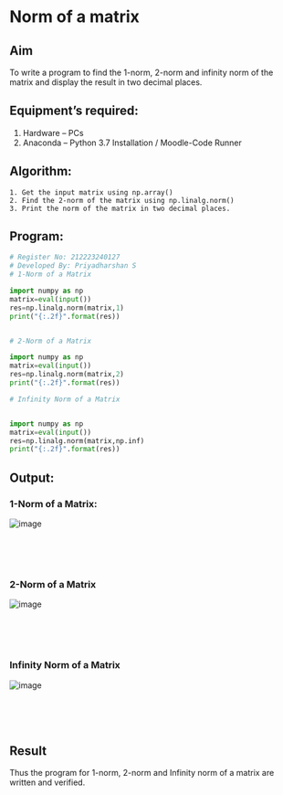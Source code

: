 # Norm of a matrix
## Aim
To write a program to find the 1-norm, 2-norm and infinity norm of the matrix and display the result in two decimal places.
## Equipment’s required:
1.	Hardware – PCs
2.	Anaconda – Python 3.7 Installation / Moodle-Code Runner
## Algorithm:
	1. Get the input matrix using np.array()   
    2. Find the 2-norm of the matrix using np.linalg.norm()
	3. Print the norm of the matrix in two decimal places.
## Program:
```Python
# Register No: 212223240127
# Developed By: Priyadharshan S
# 1-Norm of a Matrix

import numpy as np
matrix=eval(input())
res=np.linalg.norm(matrix,1)
print("{:.2f}".format(res))


# 2-Norm of a Matrix

import numpy as np
matrix=eval(input())
res=np.linalg.norm(matrix,2)
print("{:.2f}".format(res))

# Infinity Norm of a Matrix


import numpy as np
matrix=eval(input())
res=np.linalg.norm(matrix,np.inf)
print("{:.2f}".format(res))

```
## Output:
### 1-Norm of a Matrix:

![image](https://github.com/S-Priyadharshan/Norm-of-a-matrix/assets/145854138/6e2083aa-4cc7-42e8-94be-4be0656877d2)

<br>
<br>
<br>

### 2-Norm of a Matrix
![image](https://github.com/S-Priyadharshan/Norm-of-a-matrix/assets/145854138/c5b0f77e-8008-46b6-bb60-b5dceedfb43e)

<br>
<br>
<br>

### Infinity Norm of a Matrix
![image](https://github.com/S-Priyadharshan/Norm-of-a-matrix/assets/145854138/80962e42-0932-4f98-a6ba-be8b7c34de60)

<br>
<br>
<br>

## Result
Thus the program for 1-norm, 2-norm and Infinity norm of a matrix are written and verified.
